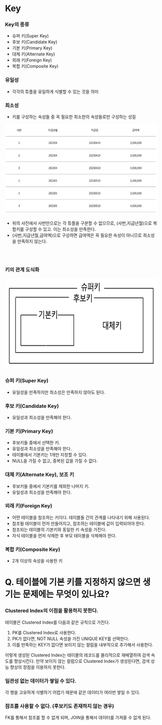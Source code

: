 # Key

### Key의 종류
- 슈퍼 키(Super Key)
- 후보 키(Candidate Key)
- 기본 키(Primary Key)
- 대체 키(Alternate Key)
- 외래 키(Foreign Key)
- 복합 키(Composite Key)

### 유일성
- 각각의 튜플을 유일하게 식별할 수 있는 것을 의미

### 최소성
- 키를 구성하는 속성들 중 꼭 필요한 최소한의 속성들로만 구성하는 성질

<img src="./최소성1.png" width="600" height="300"/> <br>
- 위의 사진에서 사번만으로는 각 튜플을 구분할 수 없으므로, (사번,지급년월)으로 복합키를 구성할 수 있고. 이는 최소성을 만족한다.
- (사번,지급년월,급여액)으로 구성하면 급여액은 꼭 필요한 속성이 아니므로 최소성을 만족하지 않는다.

<br>
<br>

### 키의 관계 도식화
<img src="./분류.png" width="600" height="300"/> <br>

### 슈퍼 키(Super Key)
- 유일성을 만족하지만 최소성은 만족하지 않아도 된다.

### 후보 키(Candidate Key)
- 유일성과 최소성을 만족해야 한다.

### 기본 키(Primary Key)
- 후보키들 중에서 선택한 키.
- 유일성과 최소성을 만족해야 한다.
- 테이블에서 기본키는 1개만 지정할 수 있다.
- NULL을 가질 수 없고, 중복된 값을 가질 수 없다.

### 대체 키(Alternate Key), 보조 키
- 후보키들 중에서 기본키를 제외한 나머지 키.
- 유일성과 최소성을 만족해야 한다.

### 외래 키(Foreign Key)
- 어떤 테이블을 참조하는 키이다. 테이블들 간의 관계를 나타내기 위해 사용된다.
- 참조될 테이블이 먼저 만들어지고, 참조하는 테이블에 값이 입력되어야 한다.
- 참조되는 테이블의 기본키와 동일한 키 속성을 가진다.
- 자식 테이블을 먼저 삭제한 후 부모 테이블을 삭제해야 한다.

### 복합 키(Composite Key)
- 2개 이상의 속성을 사용한 키

# Q. 테이블에 기본 키를 지정하지 않으면 생기는 문제에는 무엇이 있나요?
### Clustered Index의 이점을 활용하지 못한다.
테이블은 Clustered Index를 다음과 같은 규칙으로 가진다.
1. PK를 Clustered Index로 사용한다.
2. PK가 없다면, NOT NULL 속성을 가진 UNIQUE KEY를 선택한다.
3. 이를 만족하는 KEY가 없다면 보이지 않는 컬럼을 내부적으로 추가해서 사용한다.

이렇게 생성된 Clustered Index는 테이블의 레코드를 물리적으로 재배열하여 검색 속도를 향상시킨다.
만약 보이지 않는 컬럼으로 Clustered Index가 생성된다면, 검색 성능 향상의 장점을 이용하지 못한다.

### 일관성 없는 데이터가 쌓일 수 있다.
각 행을 고유하게 식별하기 어렵기 때문에 같은 데이터가 여러번 쌓일 수 있다.

### 참조를 사용할 수 없다. (후보키도 존재하지 않는 경우)
FK를 통해서 참조를 할 수 없게 되며, JOIN을 통해서 데이터를 가져올 수 없게 된다.
